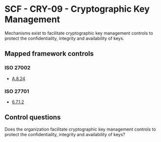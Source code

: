 # SCF - CRY-09 - Cryptographic Key Management
Mechanisms exist to facilitate cryptographic key management controls to protect the confidentiality, integrity and availability of keys.
## Mapped framework controls
### ISO 27002
- [A.8.24](../iso27002/a-8.md#a824)
  
### ISO 27701
- [6.7.1.2](../iso27701/6712.md)
  
## Control questions
Does the organization facilitate cryptographic key management controls to protect the confidentiality, integrity and availability of keys?
  